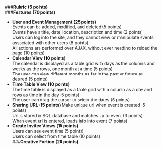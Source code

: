 ###**Rubric (5 points)**  
###**Features (70 points)**  
* **User and Event Management (25 points)**  
Events can be added, modified, and deleted (5 points)  
Events have a title, date, location, description and time (2 points)  
Users can log into the site, and they cannot view or manipulate events associated with other users (8 points)  
All actions are performed over AJAX, without ever needing to reload the page (10 points)  
* **Calendar View (10 points)**  
The calendar is displayed as a table grid with days as the columns and weeks as the rows, one month at a time (5 points)  
The user can view different months as far in the past or future as desired (5 points)  
* **Time Table View (10 points)**  
The time table is displayed as a table grid with a column as a day and rows as time in the day (5 points)  
The user can drag the cursor to select the dates (5 points)
* **Sharing URL (15 points)**
Make unique url when event is created (5 points)  
Url is stored in SQL database and matches up to event (3 points)  
When event url is entered, loads info into event (7 points)  
* **Create Invitee Views (15 points)**  
Users can see event time (5 points)  
Users can select from time table (10 points)  
###**Creative Portion (20 points)**